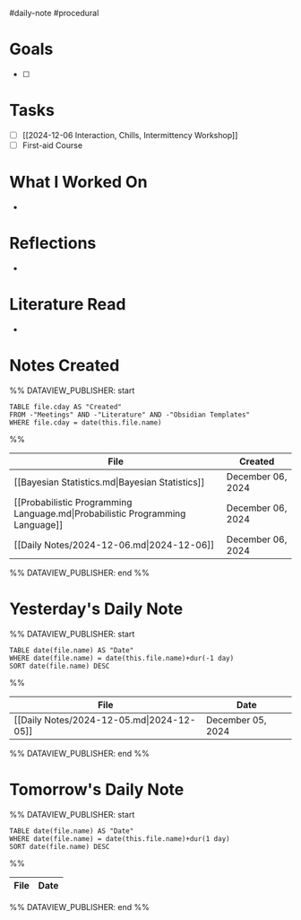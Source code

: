 #daily-note #procedural 

# Goals

- [ ] 

# Tasks

- [ ] [[2024-12-06 Interaction, Chills, Intermittency Workshop]]
- [ ] First-aid Course

# What I Worked On

- 

# Reflections

- 

# Literature Read

- 

# Notes Created


%% DATAVIEW_PUBLISHER: start
```dataview
TABLE file.cday AS "Created"
FROM -"Meetings" AND -"Literature" AND -"Obsidian Templates"
WHERE file.cday = date(this.file.name)
```
%%

| File                                                                          | Created           |
| ----------------------------------------------------------------------------- | ----------------- |
| [[Bayesian Statistics.md\|Bayesian Statistics]]                               | December 06, 2024 |
| [[Probabilistic Programming Language.md\|Probabilistic Programming Language]] | December 06, 2024 |
| [[Daily Notes/2024-12-06.md\|2024-12-06]]                                     | December 06, 2024 |

%% DATAVIEW_PUBLISHER: end %%

# Yesterday's Daily Note

%% DATAVIEW_PUBLISHER: start
```dataview
TABLE date(file.name) AS "Date"
WHERE date(file.name) = date(this.file.name)+dur(-1 day)
SORT date(file.name) DESC
```
%%

| File                                      | Date              |
| ----------------------------------------- | ----------------- |
| [[Daily Notes/2024-12-05.md\|2024-12-05]] | December 05, 2024 |

%% DATAVIEW_PUBLISHER: end %%
# Tomorrow's Daily Note

%% DATAVIEW_PUBLISHER: start
```dataview
TABLE date(file.name) AS "Date"
WHERE date(file.name) = date(this.file.name)+dur(1 day)
SORT date(file.name) DESC
```
%%

| File | Date |
| ---- | ---- |

%% DATAVIEW_PUBLISHER: end %%


